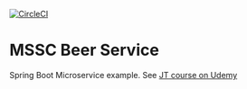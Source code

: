 [![CircleCI](https://dl.circleci.com/status-badge/img/gh/PierreSQS/mssc-beer-service/tree/sect7.svg?style=shield)](https://dl.circleci.com/status-badge/redirect/gh/PierreSQS/mssc-beer-service/tree/sect7)

# MSSC Beer Service

Spring Boot Microservice example. See [JT course on Udemy](https://www.udemy.com/course/spring-boot-microservices-with-spring-cloud-beginner-to-guru/learn/lecture/14981208)